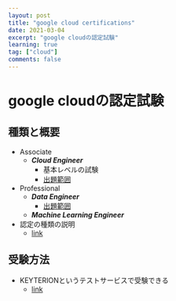 ```yaml
---
layout: post
title: "google cloud certifications"
date: 2021-03-04
excerpt: "google cloudの認定試験"
learning: true
tag: ["cloud"]
comments: false
---
```


# google cloudの認定試験

## 種類と概要
 - Associate
   - ***Cloud Engineer***
	 - 基本レベルの試験
	 - [出題範囲](https://cloud.google.com/certification/guides/cloud-engineer?hl=ja)
 - Professional 
   - ***Data Engineer***
	 - [出題範囲](https://cloud.google.com/certification/guides/data-engineer)
   - ***Machine Learning Engineer***
 - 認定の種類の説明
   - [link](https://cloud.google.com/certification?hl=ja)

## 受験方法
 - KEYTERIONというテストサービスで受験できる
   - [link](https://www.webassessor.com/)
